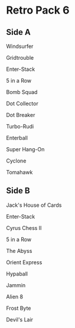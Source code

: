 # Retro Pack 6

## Side A
Windsurfer

Gridtrouble

Enter-Stack

5 in a Row

Bomb Squad

Dot Collector

Dot Breaker

Turbo-Rudi

Enterball

Super Hang-On

Cyclone

Tomahawk

## Side B

Jack's House of Cards

Enter-Stack

Cyrus Chess II

5 in a Row

The Abyss

Orient Express

Hypaball

Jammin

Alien 8

Frost Byte

Devil's Lair